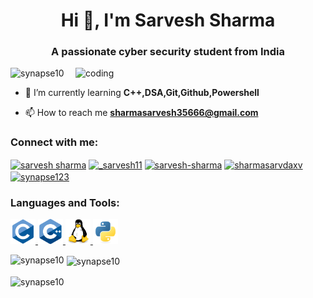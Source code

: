 <h1 align="center">Hi 👋, I'm Sarvesh Sharma</h1>
<h3 align="center">A passionate cyber security student from India</h3>
<img align="right"alt="coding"width="400"src="https://media3.giphy.com/media/QDjpIL6oNCVZ4qzGs7/giphy.webp?cid=790b7611mg80lkdsxwuouwdynojtzvzt9jq2phtews722ic0&ep=v1_gifs_search&rid=giphy.webp&ct=g">

<p align="left"> <img src="https://komarev.com/ghpvc/?username=synapse10&label=Profile%20views&color=0e75b6&style=flat" alt="synapse10" /> </p>

- 🌱 I’m currently learning **C++,DSA,Git,Github,Powershell**

- 📫 How to reach me **sharmasarvesh35666@gmail.com**

<h3 align="left">Connect with me:</h3>
<p align="left">
<a href="https://linkedin.com/in/sarvesh sharma" target="blank"><img align="center" src="https://raw.githubusercontent.com/rahuldkjain/github-profile-readme-generator/master/src/images/icons/Social/linked-in-alt.svg" alt="sarvesh sharma" height="30" width="40" /></a>
<a href="https://instagram.com/_sarvesh11" target="blank"><img align="center" src="https://raw.githubusercontent.com/rahuldkjain/github-profile-readme-generator/master/src/images/icons/Social/instagram.svg" alt="_sarvesh11" height="30" width="40" /></a>
<a href="https://www.leetcode.com/sarvesh-sharma" target="blank"><img align="center" src="https://raw.githubusercontent.com/rahuldkjain/github-profile-readme-generator/master/src/images/icons/Social/leet-code.svg" alt="sarvesh-sharma" height="30" width="40" /></a>
<a href="https://auth.geeksforgeeks.org/user/sharmasarvdaxv" target="blank"><img align="center" src="https://raw.githubusercontent.com/rahuldkjain/github-profile-readme-generator/master/src/images/icons/Social/geeks-for-geeks.svg" alt="sharmasarvdaxv" height="30" width="40" /></a>
<a href="https://discord.gg/synapse123" target="blank"><img align="center" src="https://raw.githubusercontent.com/rahuldkjain/github-profile-readme-generator/master/src/images/icons/Social/discord.svg" alt="synapse123" height="30" width="40" /></a>
</p>

<h3 align="left">Languages and Tools:</h3>
<p align="left"> <a href="https://www.cprogramming.com/" target="_blank" rel="noreferrer"> <img src="https://raw.githubusercontent.com/devicons/devicon/master/icons/c/c-original.svg" alt="c" width="40" height="40"/> </a> <a href="https://www.w3schools.com/cpp/" target="_blank" rel="noreferrer"> <img src="https://raw.githubusercontent.com/devicons/devicon/master/icons/cplusplus/cplusplus-original.svg" alt="cplusplus" width="40" height="40"/> </a> <a href="https://www.linux.org/" target="_blank" rel="noreferrer"> <img src="https://raw.githubusercontent.com/devicons/devicon/master/icons/linux/linux-original.svg" alt="linux" width="40" height="40"/> </a> <a href="https://www.python.org" target="_blank" rel="noreferrer"> <img src="https://raw.githubusercontent.com/devicons/devicon/master/icons/python/python-original.svg" alt="python" width="40" height="40"/> </a> </p>

<p><img align="left" src="https://github-readme-stats.vercel.app/api/top-langs?username=synapse10&show_icons=true&locale=en&layout=compact" alt="synapse10" /></p>

<p>&nbsp;<img align="center" src="https://github-readme-stats.vercel.app/api?username=synapse10&show_icons=true&locale=en" alt="synapse10" /></p>

<p><img align="center" src="https://github-readme-streak-stats.herokuapp.com/?user=synapse10&" alt="synapse10" /></p>
